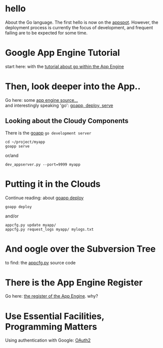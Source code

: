hello
=====

About the Go language. The first hello is now on the [appspot][9].
However, the deployment process is currently the focus of development,
and frequent failing are to be expected for some time.

Google App Engine Tutorial
==========================

start here: with the [tutorial about go within the App Engine][1]

Then, look deeper into the App..
================================
Go here: some [app engine source...][2]  
and interestingly speaking 'go': [goapp, deploy, serve][7]

## Looking about the Cloudy Components
There is the [goapp][3] `go development server`

    cd ~/project/myapp
    goapp serve
  
or/and

    dev_appserver.py --port=9999 myapp

Putting it in the Clouds
========================

Continue reading: about [goapp deploy][4]

    goapp deploy
    
and/or

    appcfg.py update myapp/
    appcfg.py request_logs myapp/ mylogs.txt
    
And oogle over the Subversion Tree
==================================

to find: the [appcfg.py][5] source code


There is the App Engine Register
================================

Go here: [the register of the App Engine][6]. why?

Use Essential Facilities, Programming Matters
=============================================

Using authentication with Google: [OAuth2][8]

[1]:https://developers.google.com/appengine/docs/go/gettingstarted
[2]:https://code.google.com/p/googleappengine/
[3]:https://developers.google.com/appengine/docs/go/tools/
[4]:https://developers.google.com/appengine/docs/go/tools/uploadinganapp
[5]:https://code.google.com/p/googleappengine/source/browse/branches/1.2.1/python/google/appengine/tools/appcfg.py
[6]:https://appengine.google.com/
[7]:http://code.google.com/p/appengine-go
[8]:https://developers.google.com/accounts/docs/OAuth2
[9]:http://4.jax-ml-45.appspot.com/post

